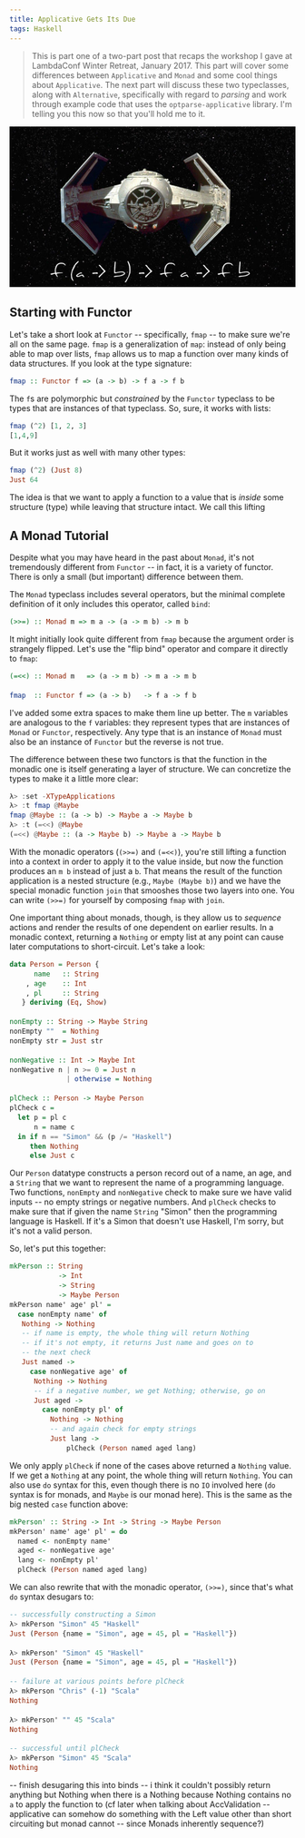 ```yaml
---
title: Applicative Gets Its Due
tags: Haskell
---
```


> This is part one of a two-part post that recaps the workshop I gave at LambdaConf Winter Retreat, January 2017. This part will cover some differences between `Applicative` and `Monad` and some cool things about `Applicative`. The next part will discuss these two typeclasses, along with `Alternative`, specifically with regard to *parsing* and work through example code that uses the `optparse-applicative` library. I'm telling you this now so that you'll hold me to it. 

![](/images/vaders-tie-fighter.jpg)

## Starting with Functor

Let's take a short look at `Functor` -- specifically, `fmap` -- to make sure we're all on the same page. `fmap` is a generalization of `map`: instead of only being able to map over lists, `fmap` allows us to map a function over many kinds of data structures. If you look at the type signature:

```haskell
fmap :: Functor f => (a -> b) -> f a -> f b
```
The `f`s are polymorphic but *constrained* by the `Functor` typeclass to be types that are instances of that typeclass.  So, sure, it works with lists:

```haskell
fmap (^2) [1, 2, 3]
[1,4,9]
```
But it works just as well with many other types:

```haskell
fmap (^2) (Just 8)
Just 64
```
The idea is that we want to apply a function to a value that is *inside* some structure (type) while leaving that structure intact. We call this lifting

## A Monad Tutorial

Despite what you may have heard in the past about `Monad`, it's not tremendously different from `Functor` -- in fact, it is a variety of functor. There is only a small (but important) difference between them. 

The `Monad` typeclass includes several operators, but the minimal complete definition of it only includes this operator, called `bind`:

```haskell
(>>=) :: Monad m => m a -> (a -> m b) -> m b
```
It might initially look quite different from `fmap` because the argument order is strangely flipped. Let's use the "flip bind" operator and compare it directly to `fmap`:

```haskell
(=<<) :: Monad m   => (a -> m b) -> m a -> m b

fmap  :: Functor f => (a -> b)   -> f a -> f b
```
I've added some extra spaces to make them line up better. The `m` variables are analogous to the `f` variables: they represent types that are instances of `Monad` or `Functor`, respectively. Any type that is an instance of `Monad` must also be an instance of `Functor` but the reverse is not true. 

The difference between these two functors is that the function in the monadic one is itself generating a layer of structure. We can concretize the types to make it a little more clear:

```haskell
λ> :set -XTypeApplications
λ> :t fmap @Maybe
fmap @Maybe :: (a -> b) -> Maybe a -> Maybe b
λ> :t (=<<) @Maybe
(=<<) @Maybe :: (a -> Maybe b) -> Maybe a -> Maybe b
```
With the monadic operators (`(>>=)` and `(=<<)`), you're still lifting a function into a context in order to apply it to the value inside, but now the function produces an `m b` instead of just a `b`. That means the result of the function application is a nested structure (e.g., `Maybe (Maybe b)`) and we have the special monadic function `join` that smooshes those two layers into one. You can write `(>>=)` for yourself by composing `fmap` with `join`. 

One important thing about monads, though, is they allow us to *sequence* actions and render the results of one dependent on earlier results. In a monadic context, returning a `Nothing` or empty list at any point can cause later computations to short-circuit. Let's take a look:

```haskell
data Person = Person {
      name   :: String
    , age    :: Int
    , pl     :: String
   } deriving (Eq, Show)

nonEmpty :: String -> Maybe String
nonEmpty ""  = Nothing
nonEmpty str = Just str

nonNegative :: Int -> Maybe Int
nonNegative n | n >= 0 = Just n
              | otherwise = Nothing

plCheck :: Person -> Maybe Person
plCheck c =
  let p = pl c
      n = name c
  in if n == "Simon" && (p /= "Haskell")
     then Nothing
     else Just c
```
Our `Person` datatype constructs a person record out of a name, an age, and a `String` that we want to represent the name of a programming language. Two functions, `nonEmpty` and `nonNegative` check to make sure we have valid inputs -- no empty strings or negative numbers. And `plCheck` checks to make sure that if given the name `String` "Simon" then the programming language is Haskell. If it's a Simon that doesn't use Haskell, I'm sorry, but it's not a valid person. 

So, let's put this together:

```haskell
mkPerson :: String
            -> Int
            -> String
            -> Maybe Person
mkPerson name' age' pl' =
  case nonEmpty name' of
   Nothing -> Nothing
   -- if name is empty, the whole thing will return Nothing
   -- if it's not empty, it returns Just name and goes on to
   -- the next check
   Just named ->
     case nonNegative age' of
      Nothing -> Nothing
      -- if a negative number, we get Nothing; otherwise, go on
      Just aged ->
        case nonEmpty pl' of
          Nothing -> Nothing
          -- and again check for empty strings
          Just lang ->
              plCheck (Person named aged lang)
```
We only apply `plCheck` if none of the cases above returned a `Nothing` value. If we get a `Nothing` at any point, the whole thing will return `Nothing`. You can also use `do` syntax for this, even though there is no `IO` involved here (`do` syntax is for monads, and `Maybe` is our monad here). This is the same as the big nested `case` function above: 

```haskell
mkPerson' :: String -> Int -> String -> Maybe Person
mkPerson' name' age' pl' = do
  named <- nonEmpty name'
  aged <- nonNegative age'
  lang <- nonEmpty pl'
  plCheck (Person named aged lang)
```
We can also rewrite that with the monadic operator, `(>>=)`, since that's what `do` syntax desugars to:

```haskell
-- successfully constructing a Simon
λ> mkPerson "Simon" 45 "Haskell"
Just (Person {name = "Simon", age = 45, pl = "Haskell"})

λ> mkPerson' "Simon" 45 "Haskell"
Just (Person {name = "Simon", age = 45, pl = "Haskell"})

-- failure at various points before plCheck
λ> mkPerson "Chris" (-1) "Scala"
Nothing

λ> mkPerson' "" 45 "Scala"
Nothing

-- successful until plCheck
λ> mkPerson "Simon" 45 "Scala"
Nothing
```
-- finish desugaring this into binds -- i think it couldn't possibly return anything but Nothing when there is a Nothing because Nothing contains no `a` to apply the function to (cf later when talking about AccValidation -- applicative can somehow do something with the Left value other than short circuiting but monad cannot -- since Monads inherently sequence?)



